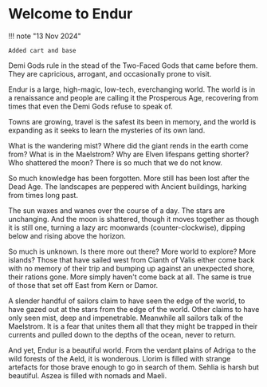 # Welcome to Endur

!!! note "13 Nov 2024"

    Added cart and base

Demi Gods rule in the stead of the Two-Faced Gods that came before them. They are capricious, arrogant, and occasionally prone to visit. 

Endur is a large, high-magic, low-tech, everchanging world. The world is in a renaissance and people are calling it the Prosperous Age, recovering from times that even the Demi Gods refuse to speak of. 

Towns are growing, travel is the safest its been in memory, and the world is expanding as it seeks to learn the mysteries of its own land. 

What is the wandering mist? Where did the giant rends in the earth come from? What is in the Maelstrom? Why are Elven lifespans getting shorter? Who shattered the moon? There is so much that we do not know.

So much knowledge has been forgotten. More still has been lost after the Dead Age. The landscapes are peppered with Ancient buildings, harking from times long past. 

The sun waxes and wanes over the course of a day. The stars are unchanging. And the moon is shattered, though it moves together as though it is still one, turning a lazy arc moonwards (counter-clockwise), dipping below and rising above the horizon.

So much is unknown. Is there more out there? More world to explore? More islands? Those that have sailed west from Cianth of Valis either come back with no memory of their trip and bumping up against an unexpected shore, their rations gone. More simply haven't come back at all. The same is true of those that set off East from Kern or Damor.

A slender handful of sailors claim to have seen the edge of the world, to have gazed out at the stars from the edge of the world. Other claims to have only seen mist, deep and impenetrable. Meanwhile all sailors talk of the Maelstrom. It is a fear that unites them all that they might be trapped in their currents and pulled down to the depths of the ocean, never to return. 

And yet, Endur is a beautiful world. From the verdant plains of Adriga to the wild forests of the Aeld, it is wonderous. Llorim is filled with strange artefacts for those brave enough to go in search of them. Sehlia is harsh but beautiful. Aszea is filled with nomads and Maeli.